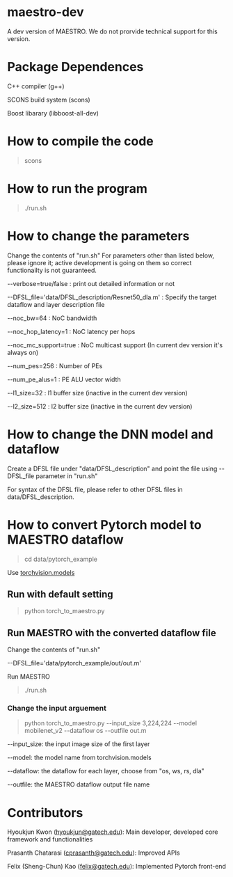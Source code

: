 # maestro-dev
A dev version of MAESTRO. We do not prorvide technical support for this version.

# Package Dependences
C++ compiler (g++)

SCONS build system (scons)

Boost libarary (libboost-all-dev)

# How to compile the code
> scons

# How to run the program
> ./run.sh

# How to change the parameters
Change the contents of "run.sh" For parameters other than listed below, please ignore it; active development is going on them so correct functionailty is not guaranteed.

--verbose=true/false : print out detailed information or not

--DFSL_file='data/DFSL_description/Resnet50_dla.m' : Specify the target dataflow and layer description file

--noc_bw=64 : NoC bandwidth

--noc_hop_latency=1 : NoC latency per hops

--noc_mc_support=true : NoC multicast support (In current dev version it's always on)

--num_pes=256 : Number of PEs

--num_pe_alus=1 : PE ALU vector width

--l1_size=32 : l1 buffer size (inactive in the current dev version)

--l2_size=512 : l2 buffer size (inactive in the current dev version)

# How to change the DNN model and dataflow
Create a DFSL file under "data/DFSL_description" and point the file using --DFSL_file parameter in "run.sh"

For syntax of the DFSL file, please refer to other DFSL files in data/DFSL_description.

# How to convert Pytorch model to MAESTRO dataflow
> cd data/pytorch_example

Use [torchvision.models](https://pytorch.org/docs/stable/torchvision/models.html)
## Run with default setting
> python torch_to_maestro.py
## Run MAESTRO with the converted dataflow file
Change the contents of "run.sh"

--DFSL_file='data/pytorch_example/out/out.m'

Run MAESTRO

> ./run.sh
### Change the input arguement
> python torch_to_maestro.py --input_size 3,224,224 --model mobilenet_v2 --dataflow os --outfile out.m 

--input_size: the input image size of the first layer

--model: the model name from torchvision.models

--dataflow: the dataflow for each layer, choose from "os, ws, rs, dla"

--outfile: the MAESTRO dataflow output file name




# Contributors
Hyoukjun Kwon (hyoukjun@gatech.edu): Main developer, developed core framework and functionalities

Prasanth Chatarasi (cprasanth@gatech.edu): Improved APIs

Felix (Sheng-Chun) Kao (felix@gatech.edu): Implemented Pytorch front-end
